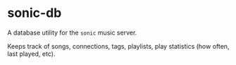 # sonic-db

A database utility for the `sonic` music server.

Keeps track of songs, connections, tags, playlists, play statistics (how often, last played, etc).
